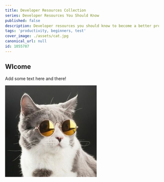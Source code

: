 ```yaml
---
title: Developer Resources Collection
series: Developer Resources You Should Know
published: false
description: Developer resources you should know to become a better programmer. You can contribute to this collection by adding your own articles.
tags: 'productivity, beginners, test'
cover_image: ./assets/cat.jpg
canonical_url: null
id: 1055787
---
```


## Wlcome

Add some text here and there!

![and some pictures too](./assets/cat.jpg)
